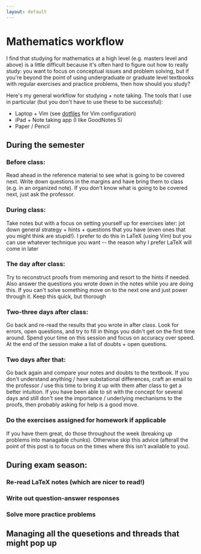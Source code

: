 ```yaml
---
layout: default
---
```


# Mathematics workflow

I find that studying for mathematics at a high level (e.g. masters level and above) is a little difficult because it's
often hard to figure out how to really study: you want to focus on conceptual issues and problem solving, but if you're 
beyond the point of using undergraduate or graduate level textbooks with regular exercises and practice problems, then
how should you study?

Here's my general workflow for studying + note taking. The tools that I use in particular (but you don't have to use 
these to be successful):
- Laptop + Vim (see [dotfiles](https://qwinters.me/dotfiles) for Vim configuration)
- iPad + Note taking app (I like GoodNotes 5) 
- Paper / Pencil

## During the semester

### Before class:
Read ahead in the reference material to see what is going to be covered next. Write down questions in the margins and 
have bring them to class (e.g. in an organized note). If you don't know what is going to be covered next, just ask the 
professor.

### During class: 
Take notes but with a focus on setting yourself up for exercises later: jot down general strategy + hints + questions
that you have (even ones that you might think are stupid!). I prefer to do this in LaTeX (using Vim) but you can use 
whatever technique you want -- the reason why I prefer LaTeX will come in later

### The day after class: 
Try to reconstruct proofs from memoring and resort to the hints if needed. Also answer the questions you wrote down in 
the notes while you are doing this. If you can't solve something move on to the next one and just power through it. Keep
this quick, but thorough

### Two-three days after class: 
Go back and re-read the results that you wrote in after class. Look for errors, open questions, and try to fill in things
you didn't get on the first time around. Spend your time on this session and focus on accuracy over speed. At the end
of the session make a list of doubts + open questions.

### Two days after that:
Go back again and compare your notes and doubts to the textbook. If you don't understand anything / have substational 
differences, craft an email to the professor / use this time to bring it up with them after class to get a better intuition. 
If you have been able to sit with the concept for several days and still don't see the importance / underlying mechanisms
to the proofs, then probably asking for help is a good move. 

### Do the exercises assigned for homework if applicable
If you have them great, do those throughout the week (breaking up problems into managable chunks). Otherwise skip this
advice (afterall the point of this post is to focus on the times where this isn't available to you). 

## During exam season: 

### Re-read LaTeX notes (which are nicer to read!) 

### Write out question-answer responses

### Solve more practice problems

## Managing all the quesetions and threads that might pop up


